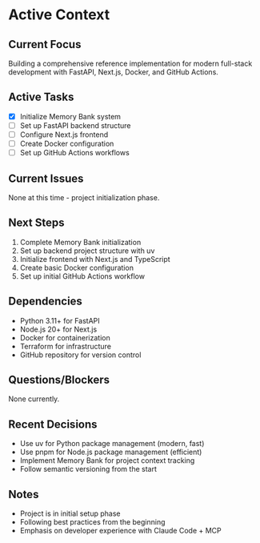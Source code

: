 # Active Context

## Current Focus
Building a comprehensive reference implementation for modern full-stack development with FastAPI, Next.js, Docker, and GitHub Actions.

## Active Tasks
- [x] Initialize Memory Bank system
- [ ] Set up FastAPI backend structure
- [ ] Configure Next.js frontend
- [ ] Create Docker configuration
- [ ] Set up GitHub Actions workflows

## Current Issues
None at this time - project initialization phase.

## Next Steps
1. Complete Memory Bank initialization
2. Set up backend project structure with uv
3. Initialize frontend with Next.js and TypeScript
4. Create basic Docker configuration
5. Set up initial GitHub Actions workflow

## Dependencies
- Python 3.11+ for FastAPI
- Node.js 20+ for Next.js
- Docker for containerization
- Terraform for infrastructure
- GitHub repository for version control

## Questions/Blockers
None currently.

## Recent Decisions
- Use uv for Python package management (modern, fast)
- Use pnpm for Node.js package management (efficient)
- Implement Memory Bank for project context tracking
- Follow semantic versioning from the start

## Notes
- Project is in initial setup phase
- Following best practices from the beginning
- Emphasis on developer experience with Claude Code + MCP